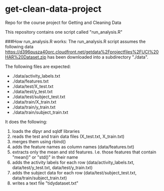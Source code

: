 # get-clean-data-project
Repo for the course project for Getting and Cleaning Data

This repository contains one script called "run_analysis.R"

###How run_analysis.R works:
The run_analysis.R script assumes the following data
https://d396qusza40orc.cloudfront.net/getdata%2Fprojectfiles%2FUCI%20HAR%20Dataset.zip 
has been downloaded into a subdirectory "./data".

The following files are expected:
* ./data/activity_labels.txt
* ./data/features.txt
* ./data/test/X_test.txt
* ./data/test/y_test.txt
* ./data/test/subject_test.txt
* ./data/train/X_train.txt
* ./data/train/y_train.txt
* ./data/train/subject_train.txt

It does the following:

1. loads the dlpyr and sqldf libraries
2. reads the test and train data files (X_test.txt, X_train.txt)
3. merges them using rbind()
4. adds the feature names as column names (data/features.txt)
5. extracts only the mean and std features. I.e. those features that contain "mean()" or "std()" in their name
6. adds the activity labels for each row (data/activity_labels.txt, data/test/y_test.txt, data/test/y_train.txt)
7. adds the subject data for each row (data/test/subject_test.txt, data/train/subject_train.txt)
8. writes a text file "tidydataset.txt"
